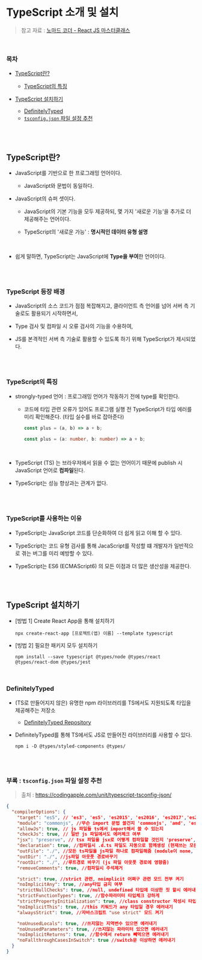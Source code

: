 # TypeScript 소개 및 설치

> 참고 자료 : <a href="https://nomadcoders.co/react-masterclass">노마드 코더 - React JS 마스터클래스</a>

<br/>

### 목차

- <a href="https://github.com/SangYoonLee1231/TIL/blob/main/TypeScript/about_typescript.md#typescript%EB%9E%80">TypeScript란?</a>

  - <a href="https://github.com/SangYoonLee1231/TIL/blob/main/TypeScript/about_typescript.md#typescript%EC%9D%98-%ED%8A%B9%EC%A7%95">TypeScript의 특징</a>

- <a href="https://github.com/SangYoonLee1231/TIL/blob/main/TypeScript/about_typescript.md#typescript-%EC%84%A4%EC%B9%98%ED%95%98%EA%B8%B0">TypeScript 설치하기</a>

  - <a href="https://github.com/SangYoonLee1231/TIL/blob/main/TypeScript/about_typescript.md#definitelytyped">DefinitelyTyped</a>
  - <a href="https://github.com/SangYoonLee1231/TIL/blob/main/TypeScript/about_typescript.md#%EB%B6%80%EB%A1%9D--tsconfigjson-%ED%8C%8C%EC%9D%BC-%EC%84%A4%EC%A0%95-%EC%B6%94%EC%B2%9C"><code>tsconfig.json</code> 파일 설정 추천</a>

<br/><br/>

## TypeScript란?

- JavaScript를 기반으로 한 프로그래밍 언어이다.

  - JavaScript와 문법이 동일하다.

- JavaScript의 슈퍼 셋이다.

  - JavaScript의 기본 기능을 모두 제공하되, 몇 가지 '새로운 기능'을 추가로 더 제공해주는 언어이다.

  - TypeScript의 '새로운 가능' : <strong>명시적인 데이터 유형 설명</strong>

<br/>

- 쉽게 말하면, TypeScript는 JavaScript에 **Type을 부여**한 언어이다.

<br/><br/>

### TypeScript 등장 배경

- JavaScript의 소스 코드가 점점 복잡해지고, 클라이언트 측 언어를 넘어 서버 측 기술로도 활용되기 시작하면서,

- Type 검사 및 컴파일 시 오류 검사의 기능을 수용하여,

- JS를 본격적인 서버 측 기술로 활용할 수 있도록 하기 위해 TypeScript가 제시되었다.

<br/><br/>

### TypeScript의 특징

- strongly-typed 언어 : 프로그래밍 언어가 작동하기 전에 type를 확인한다.

  - 코드에 타입 관련 오류가 있어도 프로그램 실행 전 TypeScript가 타입 에러를 미리 확인해준다. (타입 실수를 바로 잡아준다)

    ```js
    const plus = (a, b) => a + b;
    ```

    ```ts
    const plus = (a: number, b: number) => a + b;
    ```

<br/>

- TypeScript (TS) 는 브라우저에서 읽을 수 없는 언어이기 때문에 publish 시 JavaScript 언어로 **컴파일**된다.

- TypeScript는 성능 향상과는 관계가 없다.

<br/><br/>

### TypeScript를 사용하는 이유

- TypeScript는 JavaScript 코드를 단순화하여 더 쉽게 읽고 이해 할 수 있다.

- TypeScript는 코드 유형 검사를 통해 JacaScript를 작성할 떄 개발자가 일반적으로 겪는 버그를 미리 예방할 수 있다.

- TypeScript는 ES6 (ECMAScript6) 의 모든 이점과 더 많은 생산성을 제공한다.

<br/><br/>

## TypeScript 설치하기

- [방법 1] Create React App을 통해 설치하기

  ```
  npx create-react-app [프로젝트(엡) 이름] --template typescript
  ```

- [빙법 2] 필요한 패키지 모두 설치하기

  ```
  npm install --save typescript @types/node @types/react @types/react-dom @types/jest
  ```

<br/>

### DefinitelyTyped

- (TS로 만들어지지 않은) 유명한 npm 라이브러리를 TS에서도 지원되도록 타입을 제공해주는 저장소

  - <a href="https://github.com/DefinitelyTyped/DefinitelyTyped">DefinitelyTyped Repository</a>

- DefinitelyTyped를 통해 TS에서도 JS로 만들어진 라이브러리를 사용할 수 있다.

  ```
  npm i -D @types/styled-components @types/
  ```

<br/><br/>

### 부록 : <code>tsconfig.json</code> 파일 설정 추천

> 출처 : https://codingapple.com/unit/typescript-tsconfig-json/

```json
{
  "compilerOptions": {
    "target": "es5", // 'es3', 'es5', 'es2015', 'es2016', 'es2017','es2018', 'esnext' 가능
    "module": "commonjs", //무슨 import 문법 쓸건지 'commonjs', 'amd', 'es2015', 'esnext'
    "allowJs": true, // js 파일들 ts에서 import해서 쓸 수 있는지
    "checkJs": true, // 일반 js 파일에서도 에러체크 여부
    "jsx": "preserve", // tsx 파일을 jsx로 어떻게 컴파일할 것인지 'preserve', 'react-native', 'react'
    "declaration": true, //컴파일시 .d.ts 파일도 자동으로 함께생성 (현재쓰는 모든 타입이 정의된 파일)
    "outFile": "./", //모든 ts파일을 js파일 하나로 컴파일해줌 (module이 none, amd, system일 때만 가능)
    "outDir": "./", //js파일 아웃풋 경로바꾸기
    "rootDir": "./", //루트경로 바꾸기 (js 파일 아웃풋 경로에 영향줌)
    "removeComments": true, //컴파일시 주석제거

    "strict": true, //strict 관련, noimplicit 어쩌구 관련 모드 전부 켜기
    "noImplicitAny": true, //any타입 금지 여부
    "strictNullChecks": true, //null, undefined 타입에 이상한 짓 할시 에러내기
    "strictFunctionTypes": true, //함수파라미터 타입체크 강하게
    "strictPropertyInitialization": true, //class constructor 작성시 타입체크 강하게
    "noImplicitThis": true, //this 키워드가 any 타입일 경우 에러내기
    "alwaysStrict": true, //자바스크립트 "use strict" 모드 켜기

    "noUnusedLocals": true, //쓰지않는 지역변수 있으면 에러내기
    "noUnusedParameters": true, //쓰지않는 파라미터 있으면 에러내기
    "noImplicitReturns": true, //함수에서 return 빼먹으면 에러내기
    "noFallthroughCasesInSwitch": true //switch문 이상하면 에러내기
  }
}
```
